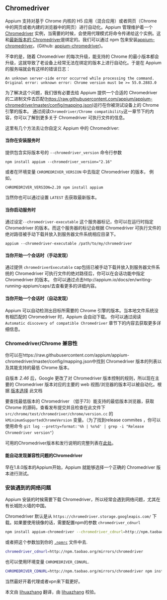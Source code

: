 ## Chromedriver

Appium 支持对基于 Chrome 内核的 H5 应用（混合应用）或者网页（Chrome 中的网页或者内建的浏览器中的网页）进行自动化。Appium 管理维护着一个 [Chromedriver](https://sites.google.com/a/chromium.org/chromedriver/) 实例，当需要的时候，会使用代理模式将命令传递给这个实例。这和[最新版本的 Chromedriver](https://chromedriver.storage.googleapis.com/LATEST_RELEASE)是绑定的。我们可以通过 npm 包来安装[appium-chromedriver](https://www.npmjs.com/package/appium-chromedriver)。(Github: [appium-chromedriver](https://github.com/appium/appium-chromedriver))。

不幸的是，随着 Chromedriver 的每次升级，能支持的 Chrome 的最小版本都会升级，这就导致了老设备上经常无法在绑定的版本上进行自动化。于是在 Appium 的服务端就会有这样的错误日志：
```
An unknown server-side error occurred while processing the command.
Original error: unknown error: Chrome version must be >= 55.0.2883.0
```

为了解决这个问题，我们很有必要去给 Appium 提供一个合适的 Chromedriver 的二进制文件去匹配(https://raw.githubusercontent.com/appium/appium-chromedriver/master/config/mapping.json)运行在你被测试设备上的 Chrome 引擎的版本。
通过阅读`Chromedriver/Chrome compatibility`这一章节下的内容，你可以了解到更多关于 Chromedriver 可执行文件的信息。

这里有几个方法去让你自定义 Appium 中的 Chromedriver:

#### 当你在安装服务时

提供包含实际版本号的 `--chromedriver_version` 命令行参数
```
npm install appium --chromedriver_version="2.16"
```
或者在环境变量 `CHROMEDRIVER_VERSION` 中去指定 Chromedriver 的版本，
例如，
```
CHROMEDRIVER_VERSION=2.20 npm install appium
```
当然你也可以通过设置 `LATEST` 去获取最新版本。

#### 当你启动服务时
通过设定`--chromedriver-executable` 这个服务器标记，你可以在运行时指定 Chromedriver 的版本。而这个服务器的标记会根据 Chromedriver 可执行文件的绝对路径被手动下载并放入到服务器文件系统相应目录下。
```
appium --chromedriver-executable /path/to/my/chromedriver
```

#### 当你开始一个会话时（手动发现）
通过提供 `chromedriverExecutable` cap包括已被手动下载并放入到服务器文件系统的 Chromedriver 可执行文件的绝对路径后，你可以在会话功能中指定 Chromedriver 的版本。
你可以通过点击http://appium.io/docs/en/writing-running-appium/caps/去查看更多的详细内容。

#### 当你开始一个会话时（自动发现）
Appium 可以自动检测出目标所需要的 Chrome 引擎的版本。当本地文件系统没有相匹配的 Chromedriver 时，Appium 会自动下载。
你可以通过阅读 `Automatic discovery of compatible Chromedriver` 章节下的内容去获取更多详细信息。

### Chromedriver/Chrome 兼容性
你可以在https://raw.githubusercontent.com/appium/appium-chromedriver/master/config/mapping.json中找到 Chromedriver 版本的列表以及其能支持的最低 Chrome 版本。

自版本 *2.46* 后，Google 更改了对 Chromedriver 版本控制的规则，所以现在主要的 Chromedriver 版本对应的主要的 web 视图/浏览器的版本可以被自动化。根据 [版本选择](https://chromedriver.chromium.org/downloads/version-selection) 此文档

要查找最低版本的 Chromedriver （低于73）能支持的最低版本浏览器，获取 Chrome 的源码，查看发布提交并且检查在此文件下 `src/chrome/test/chromedriver/chrome/version.cc` 的 `kMinimumSupportedChromeVersion` 变量。（为了找到release commites ，你可以使用命令 `git log --pretty=format:'%h | %s%d' | grep -i "Release Chromedriver version"`）

可用的Chromedriver版本和发行说明的完整列表在[此处](https://chromedriver.storage.googleapis.com/index.html)。

#### 能自动发现兼容性问题的Chromedriver
早在1.8.0版本的Appium开始，Appium 就能够选择一个正确的 Chromedriver 版本进行测试。


### 安装遇到的网络问题

Appium 安装的时候需要下载 Chromedriver，所以经常会遇到网络问题，尤其在有长城防火墙的中国。

Chromedriver 默认是从 `https://chromedriver.storage.googleapis.com/` 下载。如果要使用镜像的话，需要配置npm的参数 `chromedriver_cdnurl`

```bash
npm install appium-chromedriver --chromedriver_cdnurl=http://npm.taobao.org/mirrors/chromedriver
```

或者把这个参数加到你的 [`.npmrc`](https://docs.npmjs.com/files/npmrc) 文件中去.

```bash
chromedriver_cdnurl=http://npm.taobao.org/mirrors/chromedriver
```

也可以使用环境变量 `CHROMEDRIVER_CDNURL`.

```bash
CHROMEDRIVER_CDNURL=http://npm.taobao.org/mirrors/chromedriver npm install appium-chromedriver
```

当然最好开着代理或者vpn来下载更好。

本文由 [lihuazhang](https://github.com/lihuazhang) 翻译，由 [lihuazhang](https://github.com/lihuazhang) 校验。
